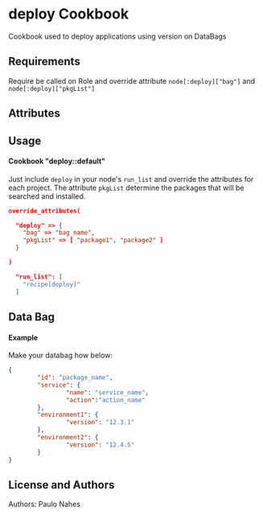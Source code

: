 deploy Cookbook
==================
Cookbook used to deploy applications using version on DataBags

Requirements
------------
Require be called on Role and override attribute `node[:deploy]["bag"]` and `node[:deploy]["pkgList"]`

Attributes
----------

Usage
-----
#### Cookbook "deploy::default"

Just include `deploy` in your node's `run_list` and override the attributes for each project. The attribute `pkgList` determine the packages that will be searched and installed.

```json
override_attributes(

  "deploy" => {
    "bag" => "bag_name",
    "pkgList" => [ "package1", "package2" ]
  }

)

  "run_list": [
    "recipe[deploy]"
  ]
```

Data Bag
-----
#### Example

Make your databag how below:

```json
{
        "id": "package_name",
        "service": {
                "name": "service_name",
                "action":"action_name"
        },
        "environment1": {
                "version": "12.3.1"
        },
        "environment2": {
                "version": "12.4.5"
        }
}
```

License and Authors
-------------------
Authors: 
Paulo Nahes
